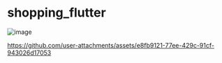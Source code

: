 # shopping_flutter


![image](https://github.com/user-attachments/assets/4a6f7ade-13f6-4cd8-baba-7e4046c3ab10)

https://github.com/user-attachments/assets/e8fb9121-77ee-429c-91cf-943026d17053

